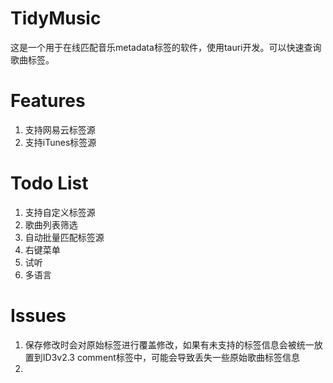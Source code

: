 # TidyMusic

这是一个用于在线匹配音乐metadata标签的软件，使用tauri开发。可以快速查询歌曲标签。

# Features
1. 支持网易云标签源
2. 支持iTunes标签源

# Todo List
1. 支持自定义标签源
2. 歌曲列表筛选
3. 自动批量匹配标签源
4. 右键菜单
5. 试听
6. 多语言

# Issues
1. 保存修改时会对原始标签进行覆盖修改，如果有未支持的标签信息会被统一放置到ID3v2.3 comment标签中，可能会导致丢失一些原始歌曲标签信息
2. 

